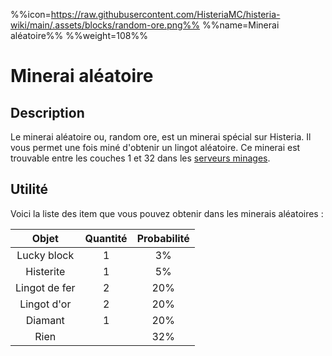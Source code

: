 %%icon=https://raw.githubusercontent.com/HisteriaMC/histeria-wiki/main/.assets/blocks/random-ore.png%%
%%name=Minerai aléatoire%%
%%weight=108%%
# Minerai aléatoire

## Description 
Le minerai aléatoire ou, random ore, est un minerai spécial sur Histeria. Il vous permet une fois miné d'obtenir un lingot aléatoire. Ce minerai est trouvable entre les couches 1 et 32 dans les [serveurs minages](https://histeria.fr/wiki/mondes/monde-minage).

## Utilité
Voici la liste des item que vous pouvez obtenir dans les minerais aléatoires :

|Objet|Quantité|Probabilité|
|:---:|:---:|:---:|
|Lucky block|1|3%|
|Histerite|1|5%|
|Lingot de fer |2|20%|
|Lingot d'or |2|20%|
|Diamant|1|20%|
|Rien| |32%|
